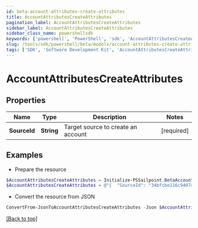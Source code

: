 ```yaml
---
id: beta-account-attributes-create-attributes
title: AccountAttributesCreateAttributes
pagination_label: AccountAttributesCreateAttributes
sidebar_label: AccountAttributesCreateAttributes
sidebar_class_name: powershellsdk
keywords: ['powershell', 'PowerShell', 'sdk', 'AccountAttributesCreateAttributes', 'BetaAccountAttributesCreateAttributes'] 
slug: /tools/sdk/powershell/beta/models/account-attributes-create-attributes
tags: ['SDK', 'Software Development Kit', 'AccountAttributesCreateAttributes', 'BetaAccountAttributesCreateAttributes']
---
```



# AccountAttributesCreateAttributes

## Properties

Name | Type | Description | Notes
------------ | ------------- | ------------- | -------------
**SourceId** | **String** | Target source to create an account | [required]

## Examples

- Prepare the resource
```powershell
$AccountAttributesCreateAttributes = Initialize-PSSailpoint.BetaAccountAttributesCreateAttributes  -SourceId 34bfcbe116c9407464af37acbaf7a4dc
$AccountAttributesCreateAttributes = @"{  "SourceId": "34bfcbe116c9407464af37acbaf7a4dc" }"@
```

- Convert the resource from JSON
```powershell
ConvertFrom-JsonToAccountAttributesCreateAttributes -Json $AccountAttributesCreateAttributes
```


[[Back to top]](#) 

